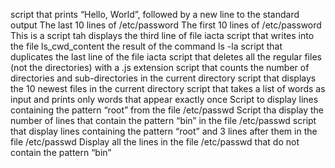 script that prints “Hello, World”, followed by a new line to the standard output
The last 10 lines of /etc/password
The first 10 lines of /etc/password
This is a script tah displays the third line of file iacta
script that writes into the file ls_cwd_content the result of the command ls -la
script that duplicates the last line of the file iacta
script that deletes all the regular files (not the directories) with a .js extension
script that counts the number of directories and sub-directories in the current directory
script that displays the 10 newest files in the current directory
script that takes a list of words as input and prints only words that appear exactly once
Script to display lines containing the pattern “root” from the file /etc/passwd
Script tha display the number of lines that contain the pattern “bin” in the file /etc/passwd
script that display lines containing the pattern “root” and 3 lines after them in the file /etc/passwd
Display all the lines in the file /etc/passwd that do not contain the pattern “bin”
